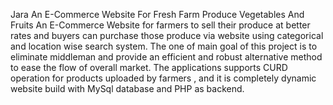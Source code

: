Jara An E-Commerce Website For Fresh Farm Produce Vegetables And Fruits
An E-Commerce Website for farmers to sell their produce at better rates and buyers can purchase those produce via website using categorical and location wise search system. The one of main goal of this project is to eliminate middleman and provide an efficient and robust alternative method to ease the flow of overall market.
The applications supports CURD operation for products uploaded by farmers , and it is completely dynamic website build with MySql database and PHP as backend.
